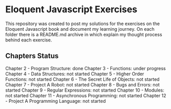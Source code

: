 # Eloquent Javascript Exercises

This repository was created to post my solutions for the exercises on the Eloquent Javascript book and document my learning journey. On each folder there is a README.md archive in which explain my thought process behind each exercise.

## Chapters Status

Chapter 2 - Program Structure: done
Chapter 3 - Functions: under progress
Chapter 4 - Data Structures: not started
Chapter 5 - Higher Order Functions: not started
Chapter 6 - The Secret Life of Objects: not started
Chapter 7 - Project A Robot: not started
Chapter 8 - Bugs and Errors: not started
Chapter 9 - Regular Expressions: not started
Chapter 10 - Modules: not started
Chapter 11 - Asynchronous Programming: not started
Chapter 12 - Project A Programming Language: not started